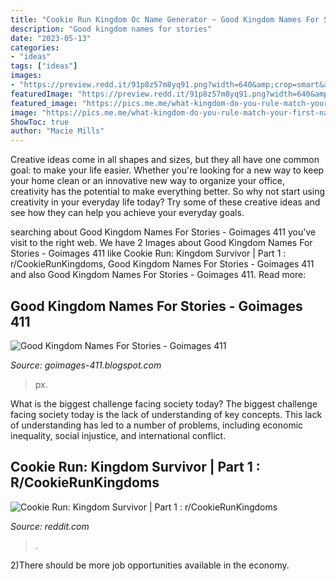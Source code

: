 ```yaml
---
title: "Cookie Run Kingdom Oc Name Generator ~ Good Kingdom Names For Stories"
description: "Good kingdom names for stories"
date: "2023-05-13"
categories:
- "ideas"
tags: ["ideas"]
images:
- "https://preview.redd.it/91p8z57m8yq91.png?width=640&amp;crop=smart&amp;auto=webp&amp;s=45e6b4e7d25a3723479512d607d5eab441aa08c0"
featuredImage: "https://preview.redd.it/91p8z57m8yq91.png?width=640&amp;crop=smart&amp;auto=webp&amp;s=45e6b4e7d25a3723479512d607d5eab441aa08c0"
featured_image: "https://pics.me.me/what-kingdom-do-you-rule-match-your-first-name-initial-26388340.png"
image: "https://pics.me.me/what-kingdom-do-you-rule-match-your-first-name-initial-26388340.png"
ShowToc: true
author: "Macie Mills"
---
```



Creative ideas come in all shapes and sizes, but they all have one common goal: to make your life easier. Whether you're looking for a new way to keep your home clean or an innovative new way to organize your office, creativity has the potential to make everything better. So why not start using creativity in your everyday life today? Try some of these creative ideas and see how they can help you achieve your everyday goals.

	

		
searching about Good Kingdom Names For Stories - Goimages 411 you've visit to the right web. We have 2 Images about Good Kingdom Names For Stories - Goimages 411 like Cookie Run: Kingdom Survivor | Part 1 : r/CookieRunKingdoms, Good Kingdom Names For Stories - Goimages 411 and also Good Kingdom Names For Stories - Goimages 411. Read more:
		
    
## Good Kingdom Names For Stories - Goimages 411

<img loading=lazy src="https://pics.me.me/what-kingdom-do-you-rule-match-your-first-name-initial-26388340.png" onerror="this.onerror=null;this.src='https://tse1.mm.bing.net/th?id=OIP.TyqI_mFKNnTZYFovL0iV9gHaQG&amp;pid=15.1';" alt="Good Kingdom Names For Stories - Goimages 411">

_Source: goimages-411.blogspot.com_

>px. 

	

What is the biggest challenge facing society today?
The biggest challenge facing society today is the lack of understanding of key concepts. This lack of understanding has led to a number of problems, including economic inequality, social injustice, and international conflict.

    
## Cookie Run: Kingdom Survivor | Part 1 : R/CookieRunKingdoms

<img loading=lazy src="https://preview.redd.it/91p8z57m8yq91.png?width=640&amp;crop=smart&amp;auto=webp&amp;s=45e6b4e7d25a3723479512d607d5eab441aa08c0" onerror="this.onerror=null;this.src='https://tse4.mm.bing.net/th?id=OIP.gHZCyDZiyzZ6qHYR_77V6wHaBi&amp;pid=15.1';" alt="Cookie Run: Kingdom Survivor | Part 1 : r/CookieRunKingdoms">

_Source: reddit.com_

>. 

	

2)There should be more job opportunities available in the economy. 

